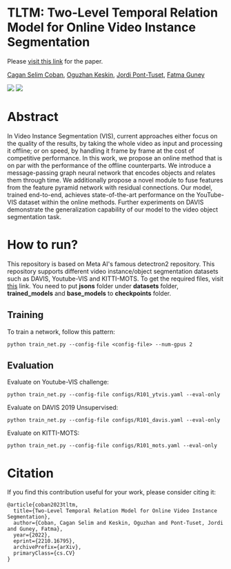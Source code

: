 # TLTM: Two-Level Temporal Relation Model for Online Video Instance Segmentation

Please [visit this link](https://arxiv.org/abs/2210.16795) for the paper.

[Cagan Selim Coban](https://cscoban.com),
[Oguzhan Keskin](https://www.linkedin.com/in/oguzhan-keskin/),
[Jordi Pont-Tuset](https://jponttuset.cat),
[Fatma Guney](https://mysite.ku.edu.tr/fguney/)

![](gifs/youtubevis.gif)
![](gifs/davis.gif)

# Abstract

In Video Instance Segmentation (VIS), current approaches either focus on the quality of the results, by taking the whole video as input and processing it offline; or on speed, by handling it frame by frame at the cost of competitive performance. In this work, we propose an online method that is on par with the performance of the offline counterparts. We introduce a message-passing graph neural network that encodes objects and relates them through time. We additionally propose a novel module to fuse features from the feature pyramid network with residual connections. Our model, trained end-to-end, achieves state-of-the-art performance on the YouTube-VIS dataset within the online methods. Further experiments on DAVIS demonstrate the generalization capability of our model to the video object segmentation task.

# How to run?

This repository is based on Meta AI's famous detectron2 repository. This repository supports different video instance/object segmentation datasets such as DAVIS, Youtube-VIS and KITTI-MOTS. To get the required files, visit [this](https://drive.google.com/drive/folders/1csyLFIGpSKawtNIVMLSMmqvxc_lxJeta?usp=share_link) link. You need to put **jsons** folder under **datasets** folder, **trained_models** and **base_models** to **checkpoints** folder.

## Training

To train a network, follow this pattern:
```
python train_net.py --config-file <config-file> --num-gpus 2
```

## Evaluation

Evaluate on Youtube-VIS challenge:
```
python train_net.py --config-file configs/R101_ytvis.yaml --eval-only
```

Evaluate on DAVIS 2019 Unsupervised:
```
python train_net.py --config-file configs/R101_davis.yaml --eval-only
```

Evaluate on KITTI-MOTS:

```
python train_net.py --config-file configs/R101_mots.yaml --eval-only
```

# Citation

If you find this contribution useful for your work, please consider citing it:

```
@article{coban2023tltm,
  title={Two-Level Temporal Relation Model for Online Video Instance Segmentation},
  author={Coban, Cagan Selim and Keskin, Oguzhan and Pont-Tuset, Jordi and Guney, Fatma},
  year={2022},
  eprint={2210.16795},
  archivePrefix={arXiv},
  primaryClass={cs.CV}
}
```
